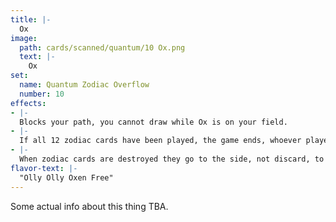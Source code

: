 ```yaml
---
title: |-
  Ox
image: 
  path: cards/scanned/quantum/10 Ox.png
  text: |-
    Ox
set:
  name: Quantum Zodiac Overflow
  number: 10
effects: 
- |-
  Blocks your path, you cannot draw while Ox is on your field.
- |-
  If all 12 zodiac cards have been played, the game ends, whoever played the most wins, 6-6 ends as a tie.
- |-
  When zodiac cards are destroyed they go to the side, not discard, to be counted at the end.
flavor-text: |-
  "Olly Olly Oxen Free"
---
```

Some actual info about this thing TBA.
